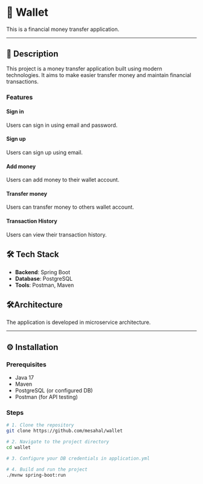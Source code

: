 # 📌 Wallet

This is a financial money transfer application.

---

## 📖 Description

This project is a money transfer application built using modern technologies. It aims to make easier transfer money and maintain financial transactions.

### Features
#### Sign in
Users can sign in using email and password.
#### Sign up
Users can sign up using email.
#### Add money
Users can add money to their wallet account.
#### Transfer money
Users can transfer money to others wallet account.
#### Transaction History
Users can view their transaction history.


## ️🛠 Tech Stack

- **Backend**: Spring Boot
- **Database**: PostgreSQL
- **Tools**: Postman, Maven

## 🛠Architecture
The application is developed in microservice architecture.


---

## ⚙️ Installation

### Prerequisites
- Java 17
- Maven
- PostgreSQL (or configured DB)
- Postman (for API testing)

### Steps

```bash
# 1. Clone the repository
git clone https://github.com/mesahal/wallet

# 2. Navigate to the project directory
cd wallet

# 3. Configure your DB credentials in application.yml

# 4. Build and run the project
./mvnw spring-boot:run
